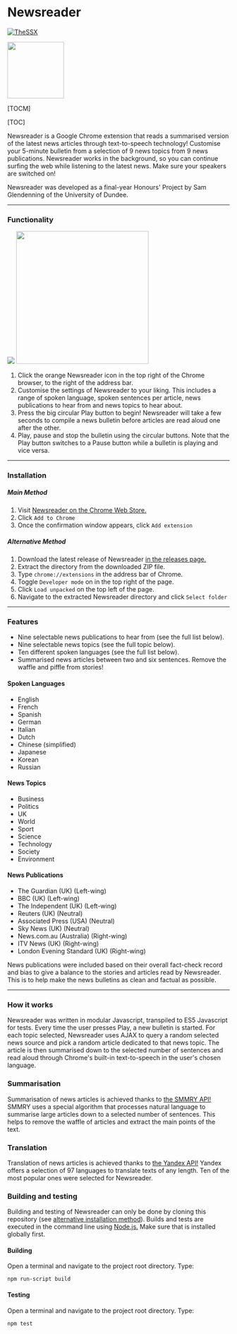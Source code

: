 # Newsreader

[![TheSSX](https://circleci.com/gh/thessx/newsreader.svg?style=shield&circle-token=38ac7c107864b63c9a55ed5216fb098854fae00a)](https://app.circleci.com/pipelines/github/TheSSX/Newsreader)

<img src="https://github.com/TheSSX/Newsreader/tree/master/icons/icon128.png" width="128">

[TOCM]

[TOC]

Newsreader is a Google Chrome extension that reads a summarised version of the latest news articles through text-to-speech technology! Customise your 5-minute bulletin from a selection of 9 news topics from 9 news publications. Newsreader works in the background, so you can continue surfing the web while listening to the latest news. Make sure your speakers are switched on!

Newsreader was developed as a final-year Honours' Project by Sam Glendenning of the University of Dundee. 

------------

### Functionality
![](https://github.com/TheSSX/Newsreader/tree/master/screenshots/screen1.png)
<img src="https://github.com/TheSSX/Newsreader/tree/master/screenshots/screen1.png" width="300">

1. Click the orange Newsreader icon in the top right of the Chrome browser, to the right of the address bar.
2. Customise the settings of Newsreader to your liking. This includes a range of spoken language, spoken sentences per article, news publications to hear from and news topics to hear about.
3. Press the big circular Play button to begin! Newsreader will take a few seconds to compile a news bulletin before articles are read aloud one after the other.
4. Play, pause and stop the bulletin using the circular buttons. Note that the Play button switches to a Pause button while a bulletin is playing and vice versa.

------------

### Installation

##### Main Method

1. Visit [Newsreader on the Chrome Web Store.](https://chrome.google.com/webstore/category/extensions)
2. Click ``Add to Chrome``
3. Once the confirmation window appears, click ``Add extension``

##### Alternative Method

1. Download the latest release of Newsreader [in the releases page.](https://github.com/TheSSX/Newsreader/releases)
2. Extract the directory from the downloaded ZIP file.
3. Type ``chrome://extensions`` in the address bar of Chrome.
4. Toggle ``Developer mode`` on in the top right of the page.
5. Click ``Load unpacked`` on the top left of the page.
6. Navigate to the extracted Newsreader directory and click ``Select folder``

------------

### Features

- Nine selectable news publications to hear from (see the full list below).
- Nine selectable news topics (see the full topic below).
- Ten different spoken languages (see the full list below).
- Summarised news articles between two and six sentences. Remove the waffle and piffle from stories!

#### Spoken Languages

- English
- French
- Spanish
- German
- Italian
- Dutch
- Chinese (simplified)
- Japanese
- Korean
- Russian

#### News Topics

- Business
- Politics
- UK
- World
- Sport
- Science
- Technology
- Society
- Environment

#### News Publications

- The Guardian (UK) (Left-wing)
- BBC (UK) (Left-wing)
- The Independent (UK) (Left-wing)
- Reuters (UK) (Neutral)
- Associated Press (USA) (Neutral)
- Sky News (UK) (Neutral)
- News.com.au (Australia) (Right-wing)
- ITV News (UK) (Right-wing)
- London Evening Standard (UK) (Right-wing)

News publications were included based on their overall fact-check record and bias to give a balance to the stories and articles read by Newsreader. This is to help make the news bulletins as clean and factual as possible.

------------

### How it works

Newsreader was written in modular Javascript, transpiled to ES5 Javascript for tests. 
Every time the user presses Play, a new bulletin is started. For each topic selected, Newsreader uses AJAX to query a random selected news source and pick a random article dedicated to that news topic. The article is then summarised down to the selected number of sentences and read aloud through Chrome's built-in text-to-speech in the user's chosen language.

### Summarisation

Summarisation of news articles is achieved thanks to [the SMMRY API!](https://smmry.com/)
SMMRY uses a special algorithm that processes natural language to summarise large articles down to a selected number of sentences. This helps to remove the waffle of articles and extract the main points of the text. 

### Translation

Translation of news articles is achieved thanks to [the Yandex API!](https://translate.yandex.com/)
Yandex offers a selection of 97 languages to translate texts of any length. Ten of the most popular ones were selected for Newsreader.

### Building and testing

Building and testing of Newsreader can only be done by cloning this repository (see [alternative installation method](#alternative-method)). Builds and tests are executed in the command line using [Node.js.](https://nodejs.org/) Make sure that is installed globally first.

#### Building
Open a terminal and navigate to the project root directory. Type:
```
npm run-script build
```

#### Testing
Open a terminal and navigate to the project root directory. Type:
```
npm test
```